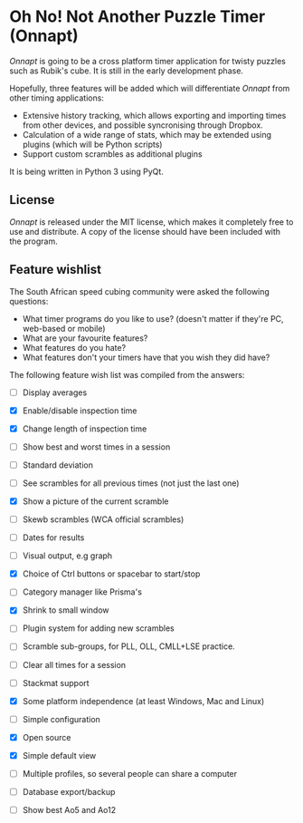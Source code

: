 Oh No! Not Another Puzzle Timer (Onnapt)
===============================================

*Onnapt* is going to be a cross platform timer application for twisty puzzles such as Rubik's cube. It is still in the early development phase.

Hopefully, three features will be added which will differentiate *Onnapt* from other timing applications:
 * Extensive history tracking, which allows exporting and importing times from other devices, and possible syncronising through Dropbox.
 * Calculation of a wide range of stats, which may be extended using plugins (which will be Python scripts)
 * Support custom scrambles as additional plugins

It is being written in Python 3 using PyQt.


License
-------
*Onnapt* is released under the MIT license, which makes it completely free to use and distribute. A copy of the license should have been included with the program.


Feature wishlist
----------------

The South African speed cubing community were asked the following questions:
 * What timer programs do you like to use? (doesn't matter if they're PC, web-based or mobile)
 * What are your favourite features?
 * What features do you hate?
 * What features don't your timers have that you wish they did have?

The following feature wish list was compiled from the answers:

 - [ ] Display averages
 - [x] Enable/disable inspection time
 - [x] Change length of inspection time
 - [ ] Show best and worst times in a session
 - [ ] Standard deviation
 - [ ] See scrambles for all previous times (not just the last one)
 - [x] Show a picture of the current scramble
 - [ ] Skewb scrambles (WCA official scrambles)
 - [ ] Dates for results
 - [ ] Visual output, e.g graph
 - [x] Choice of Ctrl buttons or spacebar to start/stop
 - [ ] Category manager like Prisma's
 - [x] Shrink to small window
 - [ ] Plugin system for adding new scrambles
 - [ ] Scramble sub-groups, for PLL, OLL, CMLL+LSE practice.
 - [ ] Clear all times for a session
 - [ ] Stackmat support
 - [x] Some platform independence (at least Windows, Mac and Linux)
 - [ ] Simple configuration
 - [x] Open source
 - [x] Simple default view
 - [ ] Multiple profiles, so several people can share a computer
 - [ ] Database export/backup
 - [ ] Show best Ao5 and Ao12

